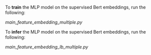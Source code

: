 To **train** the MLP model on the supervised Bert embeddings, run the following:

*main_feature_embedding_multiple.py*

To **infer** the MLP model on the supervised Bert embeddings, run the following:

*main_feature_embedding_lb_multiple.py*

